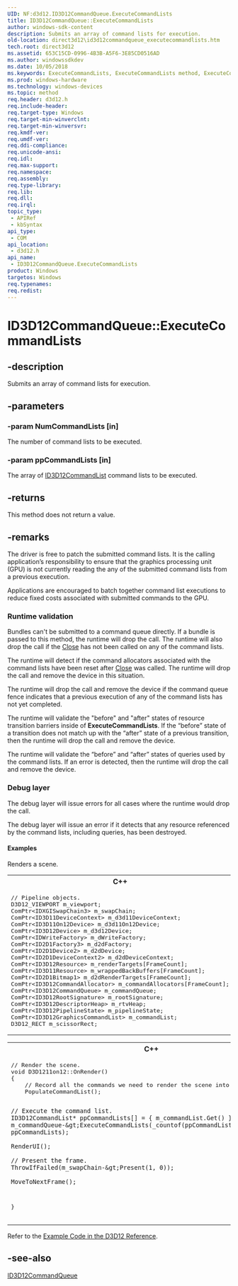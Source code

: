 ```yaml
---
UID: NF:d3d12.ID3D12CommandQueue.ExecuteCommandLists
title: ID3D12CommandQueue::ExecuteCommandLists
author: windows-sdk-content
description: Submits an array of command lists for execution.
old-location: direct3d12\id3d12commandqueue_executecommandlists.htm
tech.root: direct3d12
ms.assetid: 653C15CD-0996-4B3B-A5F6-3E85CD0516AD
ms.author: windowssdkdev
ms.date: 10/05/2018
ms.keywords: ExecuteCommandLists, ExecuteCommandLists method, ExecuteCommandLists method,ID3D12CommandQueue interface, ID3D12CommandQueue interface,ExecuteCommandLists method, ID3D12CommandQueue.ExecuteCommandLists, ID3D12CommandQueue::ExecuteCommandLists, d3d12/ID3D12CommandQueue::ExecuteCommandLists, direct3d12.id3d12commandqueue_executecommandlists
ms.prod: windows-hardware
ms.technology: windows-devices
ms.topic: method
req.header: d3d12.h
req.include-header: 
req.target-type: Windows
req.target-min-winverclnt: 
req.target-min-winversvr: 
req.kmdf-ver: 
req.umdf-ver: 
req.ddi-compliance: 
req.unicode-ansi: 
req.idl: 
req.max-support: 
req.namespace: 
req.assembly: 
req.type-library: 
req.lib: 
req.dll: 
req.irql: 
topic_type:
 - APIRef
 - kbSyntax
api_type:
 - COM
api_location:
 - d3d12.h
api_name:
 - ID3D12CommandQueue.ExecuteCommandLists
product: Windows
targetos: Windows
req.typenames: 
req.redist: 
---
```


# ID3D12CommandQueue::ExecuteCommandLists


## -description


Submits an array of command lists for execution.


## -parameters




### -param NumCommandLists [in]

The number of command lists to be executed.
          


### -param ppCommandLists [in]

The array of <a href="https://msdn.microsoft.com/1E0359CC-0F53-4C82-9F1A-092F6F72EE20">ID3D12CommandList</a> command lists to be executed.
          


## -returns



This method does not return a value.




## -remarks



The driver is free to patch the submitted command lists. It is the calling application’s responsibility to ensure that the graphics processing unit (GPU) is not currently reading the any of the submitted command lists from a previous execution.
        

Applications are encouraged to batch together command list executions to reduce fixed costs associated with submitted commands to the GPU.
        

<h3><a id="Runtime_validation"></a><a id="runtime_validation"></a><a id="RUNTIME_VALIDATION"></a>Runtime validation</h3>
Bundles can't be submitted to a command queue directly. If a bundle is passed to this method, the runtime will drop the call.  The runtime will also drop the call if the <a href="https://msdn.microsoft.com/EA9F00AD-8506-4F3C-871E-A51ED69005BB">Close</a> has not been called on any of the command lists.
          

The runtime will detect if the command allocators associated with the command lists have been reset after <a href="https://msdn.microsoft.com/EA9F00AD-8506-4F3C-871E-A51ED69005BB">Close</a> was called.  The runtime will drop the call and remove the device in this situation.
          

The runtime will drop the call and remove the device if the command queue fence indicates that a previous execution of any of the command lists has not yet completed.
          

The runtime will validate the "before" and "after" states of resource transition barriers inside of <b>ExecuteCommandLists</b>.  If the “before” state of a transition does not match up with the “after” state of a previous transition, then the runtime will drop the call and remove the device.
          

The runtime will validate the “before” and “after” states of queries used by the command lists.  If an error is detected, then the runtime will drop the call and remove the device.

<h3><a id="Debug_layer"></a><a id="debug_layer"></a><a id="DEBUG_LAYER"></a>Debug layer</h3>
The debug layer will issue errors for all cases where the runtime would drop the call.

The debug layer will issue an error if it detects that any resource referenced by the command lists, including queries, has been destroyed.
          


#### Examples

Renders a scene.

<div class="code"><span codelanguage="ManagedCPlusPlus"><table>
<tr>
<th>C++</th>
</tr>
<tr>
<td>
<pre>// Pipeline objects.
D3D12_VIEWPORT m_viewport;
ComPtr&lt;IDXGISwapChain3&gt; m_swapChain;
ComPtr&lt;ID3D11DeviceContext&gt; m_d3d11DeviceContext;
ComPtr&lt;ID3D11On12Device&gt; m_d3d11On12Device;
ComPtr&lt;ID3D12Device&gt; m_d3d12Device;
ComPtr&lt;IDWriteFactory&gt; m_dWriteFactory;
ComPtr&lt;ID2D1Factory3&gt; m_d2dFactory;
ComPtr&lt;ID2D1Device2&gt; m_d2dDevice;
ComPtr&lt;ID2D1DeviceContext2&gt; m_d2dDeviceContext;
ComPtr&lt;ID3D12Resource&gt; m_renderTargets[FrameCount];
ComPtr&lt;ID3D11Resource&gt; m_wrappedBackBuffers[FrameCount];
ComPtr&lt;ID2D1Bitmap1&gt; m_d2dRenderTargets[FrameCount];
ComPtr&lt;ID3D12CommandAllocator&gt; m_commandAllocators[FrameCount];
ComPtr&lt;ID3D12CommandQueue&gt; m_commandQueue;
ComPtr&lt;ID3D12RootSignature&gt; m_rootSignature;
ComPtr&lt;ID3D12DescriptorHeap&gt; m_rtvHeap;
ComPtr&lt;ID3D12PipelineState&gt; m_pipelineState;
ComPtr&lt;ID3D12GraphicsCommandList&gt; m_commandList;
D3D12_RECT m_scissorRect;
</pre>
</td>
</tr>
</table></span><span codelanguage="ManagedCPlusPlus"><table>
<tr>
<th>C++</th>
</tr>
<tr>
<td>
<pre>// Render the scene.
void D3D1211on12::OnRender()
{
    // Record all the commands we need to render the scene into the command list.
    PopulateCommandList();

    // Execute the command list.
    ID3D12CommandList* ppCommandLists[] = { m_commandList.Get() };
    m_commandQueue-&gt;ExecuteCommandLists(_countof(ppCommandLists), ppCommandLists);

    RenderUI();

    // Present the frame.
    ThrowIfFailed(m_swapChain-&gt;Present(1, 0));

    MoveToNextFrame();
}
</pre>
</td>
</tr>
</table></span></div>
Refer to the <a href="https://msdn.microsoft.com/C2323482-D06D-43B7-9BDE-BFB9A6A6B70D">Example Code in the D3D12 Reference</a>.

<div class="code"></div>



## -see-also




<a href="https://msdn.microsoft.com/88A4E8BA-02B9-48A1-8E46-2D2560544539">ID3D12CommandQueue</a>
 

 

